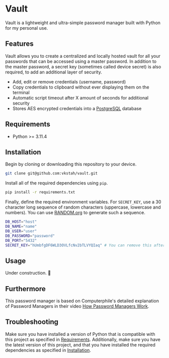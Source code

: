 # Vault

Vault is a lightweight and ultra-simple password manager built with Python for my personal use.

## Features

Vault allows you to create a centralized and locally hosted vault for all your passwords that can be accessed using a master password. In addition to the master password, a secret key (sometimes called device secret) is also required, to add an additional layer of security.

- Add, edit or remove credentials (username, password)
- Copy credentials to clipboard without ever displaying them on the terminal
- Automatic script timeout after X amount of seconds for additional security
- Stores AES encrypted credentials into a [PostgreSQL](https://www.postgresql.org/) database

## Requirements

- Python >= 3.11.4

## Installation

Begin by cloning or downloading this repository to your device.

```bash
git clone git@github.com:vkstah/vault.git
```

Install all of the required dependencies using `pip`.

```bash
pip install -r requirements.txt
```

Finally, define the required environment variables. For `SECRET_KEY`, use a 30 character long sequence of random characters (uppercase, lowercase and numbers). You can use [RANDOM.org](https://www.random.org/strings/?num=5&len=30&digits=on&upperalpha=on&loweralpha=on&unique=on&format=html&rnd=new) to generate such a sequence.

```bash
DB_HOST="host"
DB_NAME="name"
DB_USER="user"
DB_PASSWORD="password"
DB_PORT="5432"
SECRET_KEY="hUmbfgDF6WLD3OVLfcNv2bTLVYQIaq" # You can remove this after you've set your master password.
```

## Usage

Under construction. 🔧

## Furthermore

This password manager is based on Computerphile's detailed explanation of Password Managers in their video [How Password Managers Work](https://www.youtube.com/watch?v=w68BBPDAWr8).

## Troubleshooting

Make sure you have installed a version of Python that is compatible with this project as specified in [Requirements](#requirements). Additionally, make sure you have the latest version of this project, and that you have installed the required dependencies as specified in [Installation](#installation).
